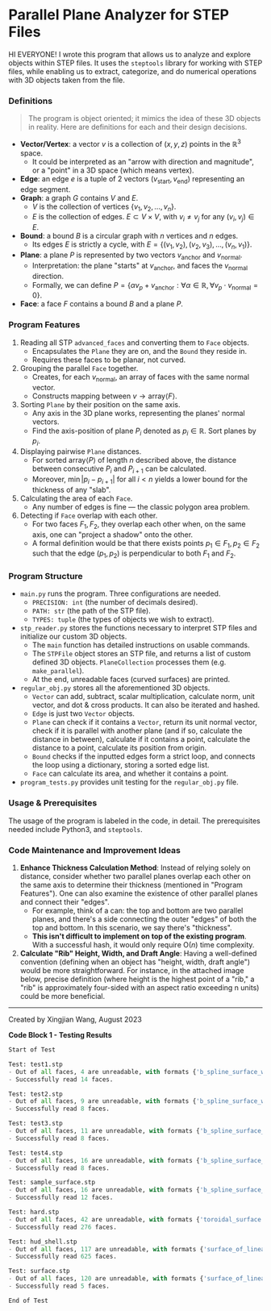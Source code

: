# Parallel Plane Analyzer for STEP Files

HI EVERYONE! I wrote this program that allows us to analyze and explore objects within STEP files. It uses the `steptools` library for working with STEP files, while enabling us to extract, categorize, and do numerical operations with 3D objects taken from the file.

### Definitions
> The program is object oriented; it mimics the idea of these 3D objects in reality. Here are definitions for each and their design decisions.
- **Vector/Vertex**: a vector $v$ is a collection of $(x, y, z)$ points in the $\mathbb{R}^3$ space.
	- It could be interpreted as an "arrow with direction and magnitude", or a "point" in a 3D space (which means vertex).
- **Edge**: an edge $e$ is a tuple of $2$ vectors $(v_{\text{start}}, v_{\text{end}})$ representing an edge segment.
- **Graph**: a graph $G$ contains $V$ and $E$.
	- $V$ is the collection of vertices $\{v_1, v_2, ..., v_n\}$.
	- $E$ is the collection of edges. $E \subset V \times V$, with $v_i \neq v_j$ for any $(v_i, v_j) \in E$.
- **Bound**: a bound $B$ is a circular graph with $n$ vertices and $n$ edges.
	- Its edges $E$ is strictly a cycle, with $E = \{(v_1, v_2), (v_2, v_3), ..., (v_n, v_1)\}$.
- **Plane**: a plane $P$ is represented by two vectors $v_{\text{anchor}}$ and $v_{\text{normal}}$.
	 - Interpretation: the plane "starts" at $v_{\text{anchor}}$, and faces the $v_{\text{normal}}$ direction.
	 - Formally, we can define $P = \{\alpha v_p + v_{\text{anchor}} : \forall \alpha \in \mathbb{R}, \forall v_p \cdot v_{\text{normal}} = 0\}$.
- **Face**: a face $F$ contains a bound $B$ and a plane $P$.

### Program Features
1. Reading all STP `advanced_faces` and converting them to `Face` objects.
	- Encapsulates the `Plane` they are on, and the `Bound` they reside in.
	- Requires these faces to be planar, not curved.
2. Grouping the parallel `Face` together.
	- Creates, for each $v_{\text{normal}}$, an array of faces with the same normal vector.
	- Constructs mapping between $v \rightarrow \text{array} \langle F \rangle$.
3. Sorting `Plane` by their position on the same axis.
	- Any axis in the 3D plane works, representing the planes' normal vectors.
	- Find the axis-position of plane $P_i$ denoted as $p_i \in \mathbb{R}$. Sort planes by $p_i$.
4. Displaying pairwise `Plane` distances.
	- For sorted $\text{array}\langle P \rangle$ of length $n$ described above, the distance between consecutive $P_i$ and $P_{i+1}$ can be calculated.
	- Moreover, $\min|p_{i}-p_{i+1}| \text{ for all } i < n$ yields a lower bound for the thickness of any "slab".
1. Calculating the area of each `Face`.
	- Any number of edges is fine — the classic polygon area problem.
2. Detecting if `Face` overlap with each other.
	- For two faces $F_1, F_2$, they overlap each other when, on the same axis, one can "project a shadow" onto the other.
	- A formal definition would be that there exists points $p_1 \in F_1, p_2 \in F_2$ such that the edge $(p_1, p_2)$ is perpendicular to both $F_1$ and $F_2$.

### Program Structure
- `main.py` runs the program. Three configurations are needed.
	- `PRECISION: int` (the number of decimals desired).
	- `PATH: str` (the path of the STP file).
	- `TYPES: tuple` (the types of objects we wish to extract).
- `stp_reader.py` stores the functions necessary to interpret STP files and initialize our custom 3D objects.
	- The `main` function has detailed instructions on usable commands.
	- The `STPFile` object stores an STP file, and returns a list of custom defined 3D objects. `PlaneCollection` processes them (e.g. `make_parallel`).
	- At the end, unreadable faces (curved surfaces) are printed.
- `regular_obj.py` stores all the aforementioned 3D objects.
	- `Vector` can add, subtract, scalar multiplication, calculate norm, unit vector, and dot & cross products. It can also be iterated and hashed.
	- `Edge` is just two `Vector` objects.
	- `Plane` can check if it contains a `Vector`, return its unit normal vector, check if it is parallel with another plane (and if so, calculate the distance in between), calculate if it contains a point, calculate the distance to a point, calculate its position from origin.
	- `Bound` checks if the inputted edges form a strict loop, and connects the loop using a dictionary, storing a sorted edge list.
	- `Face` can calculate its area, and whether it contains a point.
- `program_tests.py` provides unit testing for the `regular_obj.py` file.

### Usage & Prerequisites
The usage of the program is labeled in the code, in detail. The prerequisites needed include Python3, and `steptools`.

### Code Maintenance and Improvement Ideas
1. **Enhance Thickness Calculation Method**: Instead of relying solely on distance, consider whether two parallel planes overlap each other on the same axis to determine their thickness (mentioned in "Program Features"). One can also examine the existence of other parallel planes and connect their "edges".
	- For example, think of a can: the top and bottom are two parallel planes, and there's a side connecting the outer "edges" of both the top and bottom. In this scenario, we say there's "thickness".
	- **This isn't difficult to implement on top of the existing program**. With a successful hash, it would only require $\text{O}(n)$ time complexity.
2. **Calculate "Rib" Height, Width, and Draft Angle**: Having a well-defined convention (defining when an object has "height, width, draft angle") would be more straightforward. For instance, in the attached image below, precise definition (where height is the highest point of a "rib," a "rib" is approximately four-sided with an aspect ratio exceeding n units) could be more beneficial.
---

Created by Xingjian Wang, August 2023

**Code Block 1 - Testing Results**
``` python
Start of Test

Test: test1.stp
- Out of all faces, 4 are unreadable, with formats {'b_spline_surface_with_knots'}.
- Successfully read 14 faces.

Test: test2.stp
- Out of all faces, 9 are unreadable, with formats {'b_spline_surface_with_knots_and_rational_b_spline_surface', 'b_spline_surface_with_knots'}.
- Successfully read 8 faces.

Test: test3.stp
- Out of all faces, 11 are unreadable, with formats {'b_spline_surface_with_knots_and_rational_b_spline_surface', 'b_spline_surface_with_knots'}.
- Successfully read 8 faces.

Test: test4.stp
- Out of all faces, 16 are unreadable, with formats {'b_spline_surface_with_knots_and_rational_b_spline_surface', 'b_spline_surface_with_knots'}.
- Successfully read 8 faces.

Test: sample_surface.stp
- Out of all faces, 16 are unreadable, with formats {'b_spline_surface_with_knots_and_rational_b_spline_surface', 'b_spline_surface_with_knots'}.
- Successfully read 12 faces.

Test: hard.stp
- Out of all faces, 42 are unreadable, with formats {'toroidal_surface', 'b_spline_surface_with_knots_and_rational_b_spline_surface', 'b_spline_surface_with_knots'}.
- Successfully read 276 faces.

Test: hud_shell.stp
- Out of all faces, 117 are unreadable, with formats {'surface_of_linear_extrusion', 'toroidal_surface', 'b_spline_surface_with_knots_and_rational_b_spline_surface', 'b_spline_surface_with_knots'}.
- Successfully read 625 faces.

Test: surface.stp
- Out of all faces, 120 are unreadable, with formats {'surface_of_linear_extrusion', 'toroidal_surface', 'b_spline_surface_with_knots_and_rational_b_spline_surface', 'b_spline_surface_with_knots'}.
- Successfully read 5 faces.

End of Test
```
